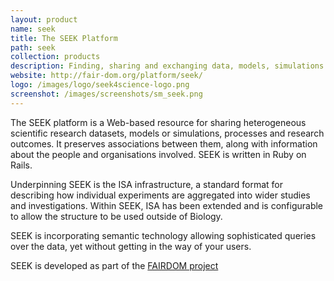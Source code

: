 ```yaml
---
layout: product
name: seek
title: The SEEK Platform
path: seek
collection: products
description: Finding, sharing and exchanging data, models, simulations and processes in life sciences
website: http://fair-dom.org/platform/seek/
logo: /images/logo/seek4science-logo.png
screenshot: /images/screenshots/sm_seek.png
---
```


The SEEK platform is a Web-based resource for sharing heterogeneous scientific research datasets, models or simulations, processes and research outcomes. It preserves associations between them, along with information about the people and organisations involved. SEEK is written in Ruby on Rails.

Underpinning SEEK is the ISA infrastructure, a standard format for describing how individual experiments are aggregated into wider studies and investigations. Within SEEK, ISA has been extended and is configurable to allow the structure to be used outside of Biology.

SEEK is incorporating semantic technology allowing sophisticated queries over the data, yet without getting in the way of your users.

SEEK is developed as part of the [FAIRDOM project](/projects/fairdom/)
